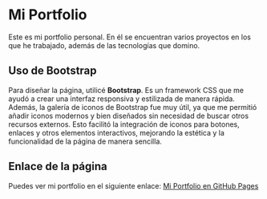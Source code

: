 # Mi Portfolio

Este es mi portfolio personal. En él se encuentran varios proyectos en los que he trabajado, además de las tecnologías que domino.

## Uso de Bootstrap
Para diseñar la página, utilicé **Bootstrap**. Es un framework CSS que me ayudó a crear una interfaz responsiva y estilizada de manera rápida.
Además, la galería de iconos de Bootstrap fue muy útil, ya que me permitió añadir iconos modernos y bien diseñados sin necesidad de buscar otros recursos externos. 
Esto facilitó la integración de iconos para botones, enlaces y otros elementos interactivos, mejorando la estética y la funcionalidad de la página de manera sencilla.

## Enlace de la página
Puedes ver mi portfolio en el siguiente enlace: [Mi Portfolio en GitHub Pages](https://m1reya07.github.io/mi-portfolio/)

